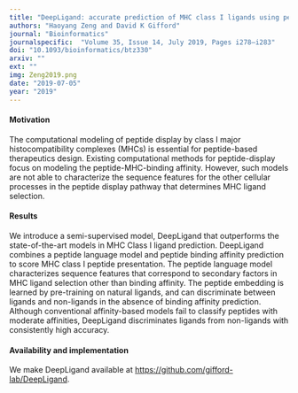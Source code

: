 ```yaml
---
title: "DeepLigand: accurate prediction of MHC class I ligands using peptide embedding"
authors: "Haoyang Zeng and David K Gifford"
journal: "Bioinformatics"
journalspecific:  "Volume 35, Issue 14, July 2019, Pages i278–i283"
doi: "10.1093/bioinformatics/btz330"
arxiv: ""
ext: ""
img: Zeng2019.png
date: "2019-07-05"
year: "2019"
---
```


#### Motivation

The computational modeling of peptide display by class I major histocompatibility complexes (MHCs) is essential for peptide-based therapeutics design. Existing computational methods for peptide-display focus on modeling the peptide-MHC-binding affinity. However, such models are not able to characterize the sequence features for the other cellular processes in the peptide display pathway that determines MHC ligand selection.

#### Results

We introduce a semi-supervised model, DeepLigand that outperforms the state-of-the-art models in MHC Class I ligand prediction. DeepLigand combines a peptide language model and peptide binding affinity prediction to score MHC class I peptide presentation. The peptide language model characterizes sequence features that correspond to secondary factors in MHC ligand selection other than binding affinity. The peptide embedding is learned by pre-training on natural ligands, and can discriminate between ligands and non-ligands in the absence of binding affinity prediction. Although conventional affinity-based models fail to classify peptides with moderate affinities, DeepLigand discriminates ligands from non-ligands with consistently high accuracy.

#### Availability and implementation

We make DeepLigand available at https://github.com/gifford-lab/DeepLigand.